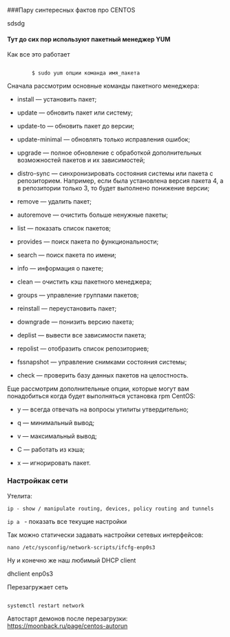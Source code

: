 ﻿###Пару синтересных фактов про CENTOS





sdsdg



#### Тут до сих пор используют пакетный менеджер YUM

Как все это работает 

```shell

        $ sudo yum опции команда имя_пакета

```



Сначала рассмотрим основные команды пакетного менеджера:



- install — установить пакет;

- update — обновить пакет или систему;

- update-to — обновить пакет до версии;

- update-minimal — обновлять только исправления ошибок;

- upgrade — полное обновление с обработкой дополнительных возможностей пакетов и их зависимостей;

- distro-sync — синхронизировать состояния системы или пакета с репозиторием. Например, если была установлена версия пакета 4, а в репозитории только 3, то будет выполнено понижение версии;

- remove — удалить пакет;

- autoremove — очистить больше ненужные пакеты;

- list — показать список пакетов;

- provides — поиск пакета по функциональности;

- search — поиск пакета по имени;

- info — информация о пакете;

- clean — очистить кэш пакетного менеджера;

- groups — управление группами пакетов;

- reinstall — переустановить пакет;

- downgrade — понизить версию пакета;

- deplist — вывести все зависимости пакета;

- repolist — отобразить список репозиториев;

- fssnapshot — управление снимками состояния системы;

- check — проверить базу данных пакетов на целостность.

Еще рассмотрим дополнительные опции, которые могут вам понадобиться когда будет выполняться установка rpm CentOS:



- y — всегда отвечать на вопросы утилиты утвердительно;

- q — минимальный вывод;

- v — максимальный вывод;

- С — работать из кэша;

- x — игнорировать пакет.







### Настройкак сети 

Утелита:

	ip - show / manipulate routing, devices, policy routing and tunnels



`ip a ` - показать все текущие настройки 

 

Так можно статически задавать настройки сетевых интерфейсов: 



    nano /etc/sysconfig/network-scripts/ifcfg-enp0s3

    

Ну и конечно же наш любимый DHCP client 

dhclient enp0s3



Перезагружает сеть 

```shell

systemctl restart network

```

Автостарт демонов после  перезагрузки: https://moonback.ru/page/centos-autorun